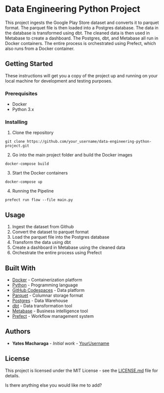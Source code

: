 # Data Engineering Python Project

This project ingests the Google Play Store dataset  and converts it to parquet format. The parquet file is then loaded into a Postgres database. The data in the database is transformed using dbt. The cleaned data is then used in Metabase to create a dashboard. The Postgres, dbt, and Metabase all run in Docker containers. The entire process is orchestrated using Prefect, which also runs from a Docker container.

## Getting Started

These instructions will get you a copy of the project up and running on your local machine for development and testing purposes.

### Prerequisites

- Docker
- Python 3.x

### Installing

1. Clone the repository
```
git clone https://github.com/your_username/data-engineering-python-project.git
```

2. Go into the main project folder and build the Docker images
```
docker-compose build
```

3. Start the Docker containers
```
docker-compose up
```
4. Running the Pipeline
```
prefect run flow --file main.py
```
## Usage

1. Ingest the dataset from Github
2. Convert the dataset to parquet format
3. Load the parquet file into the Postgres database
4. Transform the data using dbt
5. Create a dashboard in Metabase using the cleaned data
6. Orchestrate the entire process using Prefect

## Built With

* [Docker](https://www.docker.com/) - Containerization platform
* [Python](https://www.python.org/) - Programming language
* [GitHub Codespaces](https://www.github.com/) - Data platform
* [Parquet](https://parquet.apache.org/) - Columnar storage format
* [Postgres](https://www.postgresql.org/) - Data Warehouse
* [dbt](https://www.getdbt.com/) - Data transformation tool
* [Metabase](https://www.metabase.com/) - Business intelligence tool
* [Prefect](https://www.prefect.io/) - Workflow management system

## Authors

* **Yates Macharaga** - *Initial work* - [YourUsername](https://github.com/your_username)

## License

This project is licensed under the MIT License - see the [LICENSE.md](LICENSE.md) file for details.

Is there anything else you would like me to add?